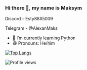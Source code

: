 ### Hi there 👋, my name is Maksym
Discord - Esty88#5009

Telegram - @AlexanMaks

- 🌱 I’m currently learning Python 
- 😄 Pronouns: He/him 



[![Top Langs](https://github-readme-stats.vercel.app/api/top-langs/?username=alexankinm)](https://github.com/anuraghazra/github-readme-stats)

![Profile views](https://gpvc.arturio.dev/alexankinm)  

